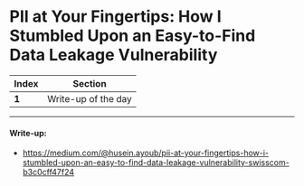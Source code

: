 # PII at Your Fingertips: How I Stumbled Upon an Easy-to-Find Data Leakage Vulnerability

Index | Section
--- | ---
**1** | Write-up of the day

___


#### Write-up: 

* https://medium.com/@husein.ayoub/pii-at-your-fingertips-how-i-stumbled-upon-an-easy-to-find-data-leakage-vulnerability-swisscom-b3c0cff47f24
